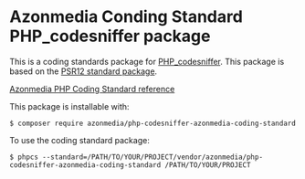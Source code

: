 # Azonmedia Conding Standard PHP_codesniffer package

This is a coding standards package for [PHP_codesniffer](https://github.com/squizlabs/PHP_CodeSniffer). This package is based on the [PSR12 standard package](https://github.com/squizlabs/PHP_CodeSniffer/tree/master/src/Standards/PSR12).

[Azonmedia PHP Coding Standard reference](https://github.com/AzonMedia/php-coding-standard)

This package is installable with:
```
$ composer require azonmedia/php-codesniffer-azonmedia-coding-standard
```
To use the coding standard package:
```
$ phpcs --standard=/PATH/TO/YOUR/PROJECT/vendor/azonmedia/php-codesniffer-azonmedia-coding-standard /PATH/TO/YOUR/PROJECT
```